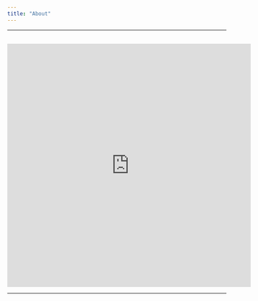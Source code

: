 ```yaml
---
title: "About"
---
```


<hr>
<br>

<iframe width="560" height="560" src="https://www.youtube.com/embed/vv6umXQHzKs" title="YouTube video player" frameborder="0" allow="accelerometer; autoplay; clipboard-write; encrypted-media; gyroscope; picture-in-picture" allowfullscreen></iframe>

<br>
<hr>


